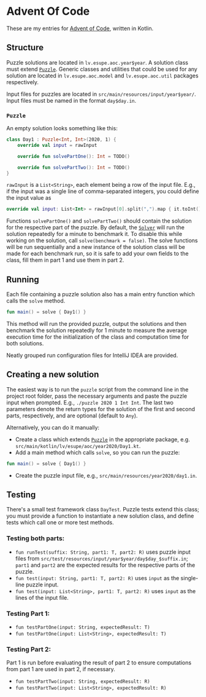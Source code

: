 # Advent Of Code
These are my entries for [Advent of Code](https://adventofcode.com), written in Kotlin. 

## Structure

Puzzle solutions are located in `lv.esupe.aoc.year$year`. A solution class must extend
[`Puzzle`](src/main/kotlin/lv/esupe/aoc/Puzzle.kt). Generic classes and utilities that could be used for any solution
are located in `lv.esupe.aoc.model` and `lv.esupe.aoc.util` packages respectively.

Input files for puzzles are located in `src/main/resources/input/year$year/`. Input files must be named in the format
`day$day.in`.

### `Puzzle`

An empty solution looks something like this:
```kotlin
class Day1 : Puzzle<Int, Int>(2020, 1) {
    override val input = rawInput

    override fun solvePartOne(): Int = TODO()

    override fun solvePartTwo(): Int = TODO()
}
```

`rawInput` is a `List<String>`, each element being a row of the input file. E.g., if the input was a single line of
comma-separated integers, you could define the input value as
```kotlin
override val input: List<Int> = rawInput[0].split(",").map { it.toInt() }
```

Functions `solvePartOne()` and `solvePartTwo()` should contain the solution for the respective part of the puzzle. By
default, the [`Solver`](src/main/kotlin/lv/esupe/aoc/Solver.kt) will run the solution repeatedly for a minute to
benchmark it. To disable this while working on the solution, call `solve(benchmark = false)`. The solve functions will
be run sequentially and a new instance of the solution class will be made for each benchmark run, so it is safe to add
your own fields to the class, fill them in part 1 and use them in part 2.

## Running

Each file containing a puzzle solution also has a main entry function which calls the `solve` method.
```kotlin
fun main() = solve { Day1() }
```
This method will run the provided puzzle, output the solutions and then benchmark the solution repeatedly for 1 minute
to measure the average execution time for the initialization of the class and computation time for both solutions.

Neatly grouped run configuration files for IntelliJ IDEA are provided.

## Creating a new solution

The easiest way is to run the `puzzle` script from the command line in the project root folder, pass the necessary
arguments and paste the puzzle input when prompted. E.g., `./puzzle 2020 1 Int Int`. The last two parameters denote the
return types for the solution of the first and second parts, respectively, and are optional (default to `Any`).
 
Alternatively, you can do it manually:
* Create a class which extends [`Puzzle`](src/main/kotlin/lv/esupe/aoc/Puzzle.kt) in the appropriate package, e.g.
`src/main/kotlin/lv/esupe/aoc/year2020/Day1.kt`.
* Add a main method which calls `solve`, so you can run the puzzle:
```kotlin
fun main() = solve { Day1() }
```
* Create the puzzle input file, e.g., `src/main/resources/year2020/day1.in`. 

## Testing

There's a small test framework class `DayTest`. Puzzle tests extend this class; you must provide a function to
instantiate a new solution class, and define tests which call one or more test methods.

### Testing both parts:
* `fun runTest(suffix: String, part1: T, part2: R)` uses puzzle input files from 
`src/test/resources/input/year$year/day$day_$suffix.in`; `part1` and `part2` are the expected results for the respective
parts of the puzzle.
* `fun test(input: String, part1: T, part2: R)` uses `input` as the single-line puzzle input.
* `fun test(input: List<String>, part1: T, part2: R)` uses `input` as the lines of the input file.

### Testing Part 1:
* `fun testPartOne(input: String, expectedResult: T)`
* `fun testPartOne(input: List<String>, expectedResult: T)`

### Testing Part 2:
Part 1 is run before evaluating the result of part 2 to ensure computations from part 1 are used in part 2, if
necessary.
* `fun testPartTwo(input: String, expectedResult: R)`
* `fun testPartTwo(input: List<String>, expectedResult: R)`